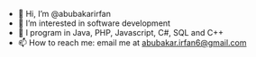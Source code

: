 - 👋 Hi, I’m @abubakarirfan
- 👀 I’m interested in software development
- 🌱 I program in Java, PHP, Javascript, C#, SQL and C++
- 📫 How to reach me: email me at abubakar.irfan6@gmail.com

<!---
abubakarirfan/abubakarirfan is a ✨ special ✨ repository because its `README.md` (this file) appears on your GitHub profile.
You can click the Preview link to take a look at your changes.
--->
